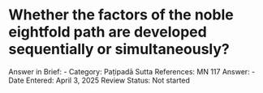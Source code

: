 # Whether the factors of the noble eightfold path are developed sequentially or simultaneously?

Answer in Brief: -
 Category: Paṭipadā
Sutta References: MN 117
Answer: -
Date Entered: April 3, 2025
Review Status: Not started